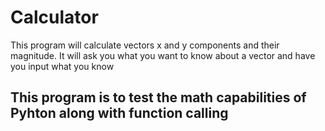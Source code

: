 # Calculator
This program will calculate vectors x and y components and their magnitude.
It will ask you what you want to know about a vector and have you input what you know

## This program is to test the math capabilities of Pyhton along with function calling